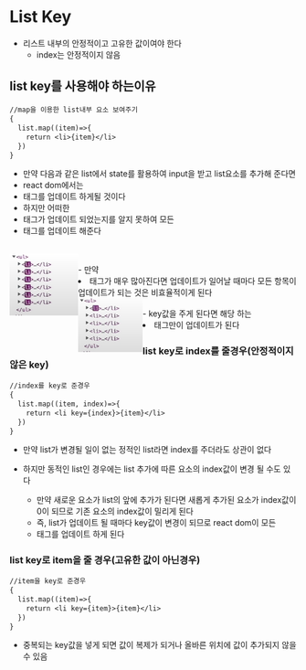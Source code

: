 # List Key

- 리스트 내부의 안정적이고 고유한 값이여야 한다 
  - index는 안정적이지 않음 



## list key를 사용해야 하는이유

```react
//map을 이용한 list내부 요소 보여주기
{
  list.map((item)=>{
    return <li>{item}</li>
  })
}
```

- 만약 다음과 같은 list에서 state를 활용하여 input을 받고 list요소를 추가해 준다면
- react dom에서는 <li>태그를 업데이트 하게될 것이다
- 하지만 어떠한 <li>태그가 업데이트 되었는지를 알지 못하여 모든 <li>태그를 업데이트 해준다 
<br/>
<img src='../image/dom_update.png' align='left'/>
<br/>
- 만약 <li>태그가 매우 많아진다면 업데이트가 일어날 때마다 모든 항목이 업데이트가 되는 것은 비효율적이게 된다 
<br/>
<img src='../image/dom_update2.png' align='left' />
<br/>
- key값을 주게 된다면 해당 하는 <li>태그만이 업데이트가 된다 

  

### list key로 index를 줄경우(안정적이지 않은 key)

```react
//index를 key로 준경우
{
  list.map((item, index)=>{
    return <li key={index}>{item}</li>
  })
}
```

- 만약 list가 변경될 일이 없는 정적인 list라면 index를 주더라도 상관이 없다 

- 하지만 동적인 list인 경우에는 list 추가에 따른 요소의 index값이 변경 될 수도 있다 

  - 만약 새로운 요소가 list의 앞에 추가가 된다면 새롭게 추가된 요소가 index값이 0이 되므로 기존 요소의 index값이 밀리게 된다
  - 즉, list가 업데이트 될 때마다 key값이 변경이 되므로 react dom이 모든<li>태그를 업데이트 하게 된다 

  

### list key로 item을 줄 경우(고유한 값이 아닌경우)

```react
//item을 key로 준경우
{
  list.map((item)=>{
    return <li key={item}>{item}</li>
  })
}
```

- 중복되는 key값을 넣게 되면 값이 복제가 되거나 올바른 위치에 값이 추가되지 않을 수 있음 

